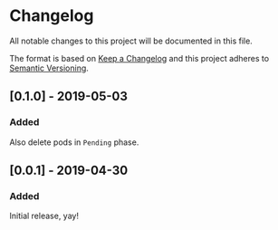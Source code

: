 # Changelog
All notable changes to this project will be documented in this file.

The format is based on [Keep a Changelog](http://keepachangelog.com/en/1.0.0/)
and this project adheres to [Semantic Versioning](http://semver.org/spec/v2.0.0.html).


## [0.1.0] - 2019-05-03
### Added
Also delete pods in `Pending` phase.


## [0.0.1] - 2019-04-30
### Added
Initial release, yay!
